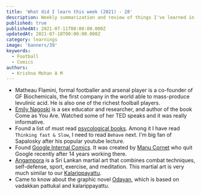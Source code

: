 ```yaml
---
title: 'What did I learn this week (2021) - 28'
description: Weekly summarization and review of things I've learned in the second week of July 2021 
published: true
publishedAt: 2021-07-11T00:00:00.000Z
updatedAt: 2021-07-18T00:00:00.000Z
category: learnings
image: 'banners/39'
keywords:  
  - Football
  - Comics
authors:
  - Krishna Mohan A M
---
```


- Matheau Flamini, formal footballer and arsenal player is a co-founder of GF Biochemicals, the first company in the world able to mass-produce levulinic acid. He is also one of the richest foolball players.
- [Emily Nagoski](https://en.wikipedia.org/wiki/Emily_Nagoski) is a sex educator and researcher, and author of the book Come as You Are. Watched some of her TED speaks and it was really informative. 
- Found a list of must read [psycological books](https://durmonski.com/reading-lists/must-read-psychology-books/). Among it I have read `Thinking fast & Slow`, I need to read `Behave` next. I'm big fan of Sapalosky after his popular youtube lecture.
- Found [Google Internal Comics](https://goomics.net/). It was created by [Manu Cornet](https://markets.businessinsider.com/news/stocks/google-cartoonist-manu-cornet-quits-company-after-14-years-2021-7) who quit Google recently after 14 years working there.
- [Angampora](https://en.wikipedia.org/wiki/Angampora) is a Sri Lankan martial art that combines combat techniques, self-defense, sport, exercise, and meditation. This martial art is very much similar to our [Kalarippayattu](https://en.wikipedia.org/wiki/Kalaripayattu).
- Came to know about the graphic novel [Odayan](https://nihodomedia.com/portfolio-item/odayan/), which is based on vadakkan pattukal and kalarippayattu.
